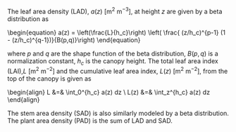 The leaf area density (LAD), $a(z)$ [m$^2$ m$^{-3}$], at height $z$ are given by a beta distribution as

\begin{equation}
	a(z) = \left(\frac{L}{h_c}\right) \left( \frac{ (z/h_c)^{p-1} (1 - (z/h_c)^{q-1})}{B(p,q)}\right)
\end{equation}

where
$p$ and $q$ are the shape function of the beta distribution,
$B(p,q)$ is a normalization constant,
$h_c$ is the canopy height.
The total leaf area index (LAI),$L$ [m$^2$ m$^{-2}$] and
the cumulative leaf area index, $L(z)$ [m$^2$ m$^{-2}$], from the top of the canopy
is given as

\begin{align}
	L &=& \int_0^{h_c} a(z) dz \\
	L(z) &=& \int_z^{h_c} a(z) dz
\end{align}

The stem area density (SAD) is also similarly modeled by a beta distribution.
The plant area density (PAD) is the sum of LAD and SAD.
